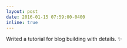 ```yaml
---
layout: post
date: 2016-01-15 07:59:00-0400
inline: true
---
```


Writed a tutorial for blog building with details. :sparkles: